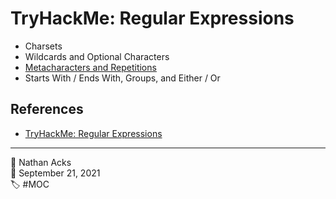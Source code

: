 # TryHackMe: Regular Expressions

* Charsets
* Wildcards and Optional Characters
* [Metacharacters and Repetitions](../log/2021-09-21-tryhackme-pre-security-supplements.md)
* Starts With / Ends With, Groups, and Either / Or

## References

* [TryHackMe: Regular Expressions](https://tryhackme.com/room/catregex)

- - - -

<span aria-hidden="true">👤</span> Nathan Acks  
<span aria-hidden="true">📅</span> September 21, 2021  
<span aria-hidden="true">🏷️</span> #MOC
